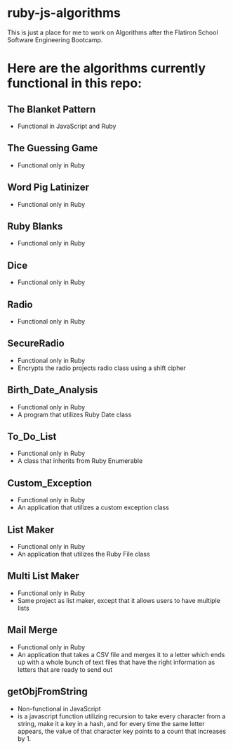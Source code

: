 # ruby-js-algorithms

This is just a place for me to work on Algorithms after the Flatiron School Software Engineering Bootcamp.

# Here are the algorithms currently functional in this repo:

## The Blanket Pattern
- Functional in JavaScript and Ruby
## The Guessing Game
- Functional only in Ruby
## Word Pig Latinizer
- Functional only in Ruby
## Ruby Blanks
- Functional only in Ruby
## Dice
- Functional only in Ruby
## Radio
- Functional only in Ruby
## SecureRadio
- Functional only in Ruby
- Encrypts the radio projects radio class using a shift cipher
## Birth_Date_Analysis
- Functional only in Ruby
- A program that utilizes Ruby Date class
## To_Do_List
- Functional only in Ruby
- A class that inherits from Ruby Enumerable
## Custom_Exception
- Functional only in Ruby
- An application that utilizes a custom exception class
## List Maker
- Functional only in Ruby
- An application that utilizes the Ruby File class
## Multi List Maker
- Functional only in Ruby
- Same project as list maker, except that it allows users to have multiple lists
## Mail Merge
- Functional only in Ruby
- An application that takes a CSV file and merges it to a letter which ends up with a whole bunch of text files that have the 
right information as letters that are ready to send out
## getObjFromString
- Non-functional in JavaScript
- is a javascript function utilizing recursion to take every character from a string, make it a key in a hash, and for every time the 
same letter appears, the value of that character key points to a count that increases by 1.